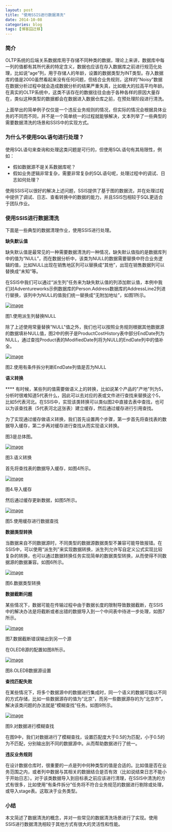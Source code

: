 ```yaml
---
layout: post
title: "使用SSIS进行数据清洗"
date: 2014-10-08
categories: blog
tags: [博客园迁移]
---
```


### 简介

OLTP系统的后端关系数据库用于存储不同种类的数据，理论上来讲，数据库中每一列的值都有其所代表的特定含义，数据也应该在存入数据库之前进行规范化处理，比如说“age”列，用于存储人的年龄，设置的数据类型为INT类型。存入数据库的值是2000虽然看起来没有任何问题，但结合业务规则，这样的”Noisy”数据在数据分析过程中就会造成数据分析的结果严重失真，比如极大的拉高平均年龄。在真实的OLTP系统中，这类不该存在的数据往往会由于各种各样的原因大量存在，类似这种类型的数据都会在数据进入数据仓库之前，在预处理阶段进行清洗。

上面举出的简单例子仅仅是一个违反业务规则的情况，但实际的情况会根据具体业务的不同而不同，并不是一个简单统一的过程就能够解决，文本列举了一些典型的需要数据清洗的场景和SSIS中的实现方式。

### 

### 为什么不使用SQL语句进行处理？

使用SQL语句来查询和处理这类问题是可行的，但使用SQL语句有其局限性，例如：

  * 假如数据源不是关系数据库呢？ 
  * 假如业务逻辑非常复杂，需要非常复杂的SQL语句呢，处理过程中的调试、日志如何处理？ 



使用SSIS可以很好的解决上述问题，SSIS提供了基于图的数据流，并在处理过程中提供了调试、日志、查看转换中的数据的能力，并且SSIS包相较于SQL更适合于团队作业。

### 使用SSIS进行数据清洗

下面是一些典型的数据清理作业，使用SSIS进行处理。

**缺失默认值**

缺失默认值是最常见的一种需要数据清洗的一种情况，缺失默认值指的是数据库列中的值为“NULL”，而在数据分析中，该类为NULL的数据需要替换中符合业务逻辑的值，比如NULL出现在销售地区列可以替换成“其他”，出现在销售数据列可以替换成“未知”等。

在SSIS中我们可以通过“派生列”任务来为缺失默认值的列添加默认值，本例中我们对Adventureworks示例数据库的Person.Address数据库的AddressLine2列进行替换，该列中为NULL的值我们统一替换成“无附加地址”，如图1所示。

[![image](https://cdn.jsdelivr.net/gh/careyson/careyson.github.io@main/assets/images/2014-10-08-ssis/ssis-080908004374356.png)](//images0.cnblogs.com/blog/35368/201410/080907554991982.png)

图1.使用派生列替换NULL

除了上述使用常量替换"NULL"值之外，我们也可以按照业务规则根据其他数据源的数据填补NULL值，图2中的例子是ProductCostHistory表中部分EndDate列为NULL，通过查找Product表的ModifiedDate列将为NULL的EndDate列中的值补全。

[![image](https://cdn.jsdelivr.net/gh/careyson/careyson.github.io@main/assets/images/2014-10-08-ssis/ssis-080908218742273.png)](//images0.cnblogs.com/blog/35368/201410/080908168909182.png)

图2.使用有条件拆分判断EndDate列值是否为NULL

**语义转换**

**** 有时候，某些列的值需要做语义上的转换，比如说某个产品的"产地"列为5，分析时很难知道5代表什么，因此可以去对应的表或文件进行查找来替换这个5，比如5代表河北。在SSIS中，实现该类转换可以类似图2中直接去表中查找，也可以为该查找表（5代表河北这张表）建立缓存，然后通过缓存进行引用查找。

为了实现通过缓存做语义转换，我们首先设置两个步骤，第一步首先将查找表的数据导入缓存，第二步再对缓存进行查找从而实现语义转换。

图3是总体图。

[![image](https://cdn.jsdelivr.net/gh/careyson/careyson.github.io@main/assets/images/2014-10-08-ssis/ssis-080908236405845.png)](//images0.cnblogs.com/blog/35368/201410/080908228747445.png)

图3.语义转换

首先将查找表的数据导入缓存，如图4所示。

[![image](https://cdn.jsdelivr.net/gh/careyson/careyson.github.io@main/assets/images/2014-10-08-ssis/ssis-080908249057032.png)](//images0.cnblogs.com/blog/35368/201410/080908241877945.png)

图4.导入缓存

然后通过缓存更新数据，如图5所示。

[![image](https://cdn.jsdelivr.net/gh/careyson/careyson.github.io@main/assets/images/2014-10-08-ssis/ssis-080908362332026.png)](//images0.cnblogs.com/blog/35368/201410/080908324212095.png)

图5.使用缓存进行数据查找

**数据类型转换**

当数据来自不同数据源时，不同类型的数据源数据类型不兼容可能导致报错。在SSIS中，可以使用“派生列”来实现数据转换，派生列允许写自定义公式实现比较复杂的转换，也可以通过数据转换任务实现简单的数据类型转换，从而使得不同数据源的数据兼容。如图6所示。

[![image](https://cdn.jsdelivr.net/gh/careyson/careyson.github.io@main/assets/images/2014-10-08-ssis/ssis-080908392182771.png)](//images0.cnblogs.com/blog/35368/201410/080908373437698.png)

图6.数据类型转换

**数据截断问题**

某些情况下，数据可能在传输过程中由于数据长度的限制导致数据截断，在SSIS中的解决办法是将截断或者出错的数据导入到一个中间表中待进一步处理，如图7所示。

[![image](https://cdn.jsdelivr.net/gh/careyson/careyson.github.io@main/assets/images/2014-10-08-ssis/ssis-080908407029258.png)](//images0.cnblogs.com/blog/35368/201410/080908400623428.png)

图7.数据截断错误输出到另一个源

在OLEDB源的配置如图8所示。

[![image](https://cdn.jsdelivr.net/gh/careyson/careyson.github.io@main/assets/images/2014-10-08-ssis/ssis-080908464055734.png)](//images0.cnblogs.com/blog/35368/201410/080908441873389.png)

图8.OLEDB数据源设置

**查找匹配失败**

在某些情况下，将多个数据源中的数据进行集成时，同一个语义的数据可能以不同的方式存储，比如一些数据源存的值为“北京”，而另一些数据源存的为“北京市”。解决该类问题的办法就是“模糊查找”任务。如图9所示。

[![image](https://cdn.jsdelivr.net/gh/careyson/careyson.github.io@main/assets/images/2014-10-08-ssis/ssis-080908526402838.png)](//images0.cnblogs.com/blog/35368/201410/080908507809237.png)

图9.对数据进行模糊查找

在图9中，我们对数据进行了模糊查找，设置匹配度大于0.5的为匹配，小于0.5的为不匹配，分别输出到不同的数据源中。从而帮助数据进行了统一。

**违反业务规则**

在设计数据仓库时，很重要的一点是列中何种类型的值是合适的。比如值是否在业务范围之内，或者列中数据与其相关的数据结合是否有效（比如说结束日志不能小于开始日志）。对于该类数据导入到目标表之前应该进行清理，在SSIS中清洗的方式有很多，比如使用“有条件拆分”任务将不符合业务规范的数据进行剔除或处理，或导入stage表。这取决于业务类型。

### 小结

本文简述了数据清洗的概念，并对一些常见的数据清洗场景进行了实现。使用SSIS进行数据清洗相较于其他方式有很大的灵活性和性能。
